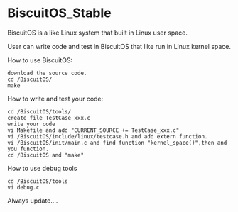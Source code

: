 # BiscuitOS_Stable
BiscuitOS is a like Linux system that built in Linux user space.

User can write code and test in BiscuitOS that like run in Linux kernel space.

How to use BiscuitOS:

    download the source code.
    cd /BiscuitOS/
    make

How to write and test your code:

    cd /BiscuitOS/tools/
    create file TestCase_xxx.c
    write your code
    vi Makefile and add "CURRENT_SOURCE += TestCase_xxx.c"
    vi /BiscuitOS/include/linux/testcase.h and add extern function.
    vi /BiscuitOS/init/main.c and find function "kernel_space()",then and you function.
    cd /BiscuitOS and "make"

How to use debug tools

    cd /BiscuitOS/tools
    vi debug.c

Always update....
